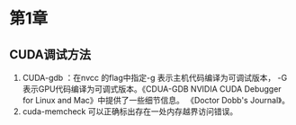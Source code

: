 

# 第1章

## CUDA调试方法
1. CUDA-gdb ：在nvcc 的flag中指定-g 表示主机代码编译为可调试版本， -G表示GPU代码编译为可调式版本。《CDUA-GDB NVIDIA CUDA Debugger for Linux and Mac》中提供了一些细节信息。 《Doctor Dobb's Journal》。
2. cuda-memcheck 可以正确标出存在一处内存越界访问错误。